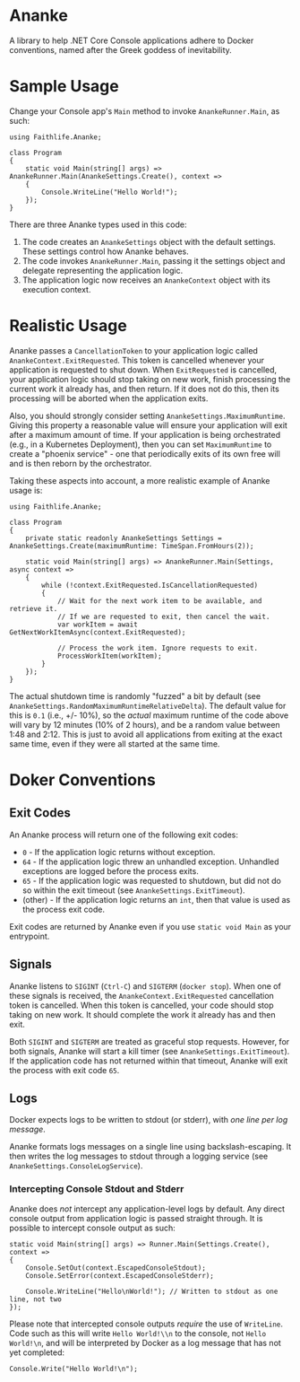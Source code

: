 # Ananke
A library to help .NET Core Console applications adhere to Docker conventions, named after the Greek goddess of inevitability.

# Sample Usage

Change your Console app's `Main` method to invoke `AnankeRunner.Main`, as such:

```
using Faithlife.Ananke;

class Program
{
	static void Main(string[] args) => AnankeRunner.Main(AnankeSettings.Create(), context =>
	{
		Console.WriteLine("Hello World!");
	});
}
```

There are three Ananke types used in this code:

1. The code creates an `AnankeSettings` object with the default settings. These settings control how Ananke behaves.
1. The code invokes `AnankeRunner.Main`, passing it the settings object and delegate representing the application logic.
1. The application logic now receives an `AnankeContext` object with its execution context.

# Realistic Usage

Ananke passes a `CancellationToken` to your application logic called `AnankeContext.ExitRequested`. This token is cancelled whenever your application is requested to shut down. When `ExitRequested` is cancelled, your application logic should stop taking on new work, finish processing the current work it already has, and then return. If it does not do this, then its processing will be aborted when the application exits.

Also, you should strongly consider setting `AnankeSettings.MaximumRuntime`. Giving this property a reasonable value will ensure your application will exit after a maximum amount of time. If your application is being orchestrated (e.g., in a Kubernetes Deployment), then you can set `MaximumRuntime` to create a "phoenix service" - one that periodically exits of its own free will and is then reborn by the orchestrator.

Taking these aspects into account, a more realistic example of Ananke usage is:

```
using Faithlife.Ananke;

class Program
{
	private static readonly AnankeSettings Settings = AnankeSettings.Create(maximumRuntime: TimeSpan.FromHours(2));

	static void Main(string[] args) => AnankeRunner.Main(Settings, async context =>
	{
		while (!context.ExitRequested.IsCancellationRequested)
		{
			// Wait for the next work item to be available, and retrieve it.
			// If we are requested to exit, then cancel the wait.
			var workItem = await GetNextWorkItemAsync(context.ExitRequested);

			// Process the work item. Ignore requests to exit.
			ProcessWorkItem(workItem);
		}
	});
}
```

The actual shutdown time is randomly "fuzzed" a bit by default (see `AnankeSettings.RandomMaximumRuntimeRelativeDelta`). The default value for this is `0.1` (i.e., +/- 10%), so the *actual* maximum runtime of the code above will vary by 12 minutes (10% of 2 hours), and be a random value between 1:48 and 2:12. This is just to avoid all applications from exiting at the exact same time, even if they were all started at the same time.

# Doker Conventions

## Exit Codes

An Ananke process will return one of the following exit codes:

* `0` - If the application logic returns without exception.
* `64` - If the application logic threw an unhandled exception. Unhandled exceptions are logged before the process exits.
* `65` - If the application logic was requested to shutdown, but did not do so within the exit timeout (see `AnankeSettings.ExitTimeout`).
* (other) - If the application logic returns an `int`, then that value is used as the process exit code.

Exit codes are returned by Ananke even if you use `static void Main` as your entrypoint.

## Signals

Ananke listens to `SIGINT` (`Ctrl-C`) and `SIGTERM` (`docker stop`). When one of these signals is received, the `AnankeContext.ExitRequested` cancellation token is cancelled. When this token is cancelled, your code should stop taking on new work. It should complete the work it already has and then exit.

Both `SIGINT` and `SIGTERM` are treated as graceful stop requests. However, for both signals, Ananke will start a kill timer (see `AnankeSettings.ExitTimeout`). If the application code has not returned within that timeout, Ananke will exit the process with exit code `65`.

## Logs

Docker expects logs to be written to stdout (or stderr), with *one line per log message*.

Ananke formats logs messages on a single line using backslash-escaping. It then writes the log messages to stdout through a logging service (see `AnankeSettings.ConsoleLogService`).

### Intercepting Console Stdout and Stderr

Ananke does *not* intercept any application-level logs by default. Any direct console output from application logic is passed straight through. It is possible to intercept console output as such:

```
static void Main(string[] args) => Runner.Main(Settings.Create(), context =>
{
	Console.SetOut(context.EscapedConsoleStdout);
	Console.SetError(context.EscapedConsoleStderr);

	Console.WriteLine("Hello\nWorld!"); // Written to stdout as one line, not two
});
```

Please note that intercepted console outputs *require* the use of `WriteLine`. Code such as this will write `Hello World!\\n` to the console, not `Hello World!\n`, and will be interpreted by Docker as a log message that has not yet completed:

```
Console.Write("Hello World!\n");
```
